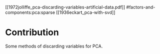 [[1972jolliffe_pca-discarding-variables-artificial-data.pdf]]
#factors-and-components:pca:sparse
[[1936eckart_pca-with-svd]]

# Contribution 

   Some methods of discarding variables for PCA. 
